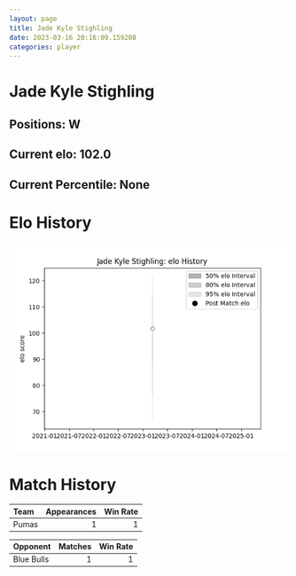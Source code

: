 ```yaml
---  
layout: page  
title: Jade Kyle Stighling  
date: 2023-03-16 20:16:09.159208  
categories: player  
---
```

# Jade Kyle Stighling

## Positions: W

## Current elo: 102.0

## Current Percentile: None

# Elo History


![elo history](history_JadeKyleStighling.png)
# Match History


| Team   |   Appearances |   Win Rate |
|:-------|--------------:|-----------:|
| Pumas  |             1 |          1 |

| Opponent   |   Matches |   Win Rate |
|:-----------|----------:|-----------:|
| Blue Bulls |         1 |          1 |
